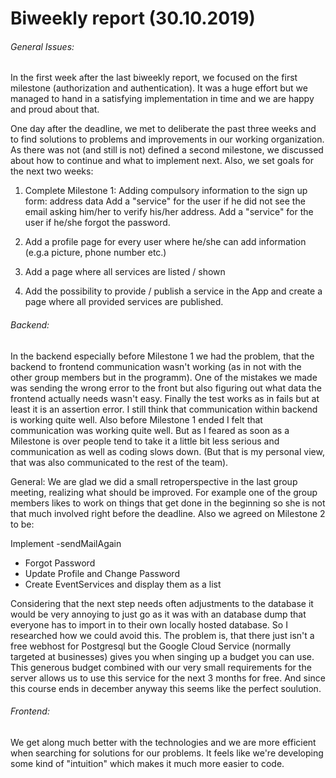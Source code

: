 # Biweekly report (30.10.2019)

###### General Issues:
In the first week after the last biweekly report, we focused on the first milestone (authorization and authentication).
It was a huge effort but we managed to hand in a satisfying implementation in time and we are happy and proud about that.

One day after the deadline, we met to deliberate the past three weeks and to find solutions to problems and improvements in our working organization.
As there was not (and still is not) defined a second milestone, we discussed about how to continue and what to implement next. 
Also, we set goals for the next two weeks:
1) Complete Milestone 1:
    Adding compulsory information to the sign up form: address data
    Add a "service" for the user if he did not see the email asking him/her to verify his/her address.
    Add a "service" for the user if he/she forgot the password.
    
 2) Add a profile page for every user where he/she can add information (e.g.a picture, phone number etc.)
 
 3) Add a page where all services are listed / shown
 
 4) Add the possibility to provide / publish a service in the App and 
    create a page where all provided services are published.

###### Backend:
In the backend especially before Milestone 1 we had the problem, that the backend to frontend communication 
wasn't working (as in not with the other group members but in the programm).
One of the mistakes we made was sending the wrong error to the front but also figuring out what data the
frontend actually needs wasn't easy. Finally the test works as in fails but at least it is an assertion error.
I still think that communication within backend is working quite well.
Also before Milestone 1 ended I felt that communication was working quite well.
But as I feared as soon as a Milestone is over people tend to take it a little bit less serious and 
communication as well as coding slows down. (But that is my personal view, that was also communicated to
the rest of the team).



General: We are glad we did a small retroperspective in the last group meeting, realizing what should be improved. For example one of the group members likes to work on things that get done in the beginning so she is not that much involved right before the deadline. Also we agreed on Milestone 2 to be:

Implement	  -sendMailAgain
-	Forgot Password
-	Update Profile and Change Password
-	Create EventServices and display them as a list

Considering that the next step needs often adjustments to the database it would be very annoying to just go as it was with an database dump that everyone
has to import in to their own locally hosted database. So I researched how we could avoid this. The problem is, that  there just isn't a free webhost for Postgresql
but the Google Cloud Service (normally targeted at businesses) gives you when singing up a budget you can use. This generous budget combined with our very small 
requirements for the server allows us to use this service for the next 3 months for free. And since this course ends in december anyway this seems like the perfect
soulution.

###### Frontend:
We get along much better with the technologies and we are more efficient when searching for solutions for our problems.
It feels like we're developing some kind of "intuition" which makes it much more easier to code. 

